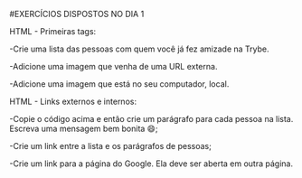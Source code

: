 #EXERCÍCIOS DISPOSTOS NO DIA 1

HTML - Primeiras tags:

-Crie uma lista das pessoas com quem você já fez amizade na Trybe.

-Adicione uma imagem que venha de uma URL externa.

-Adicione uma imagem que está no seu computador, local.

HTML - Links externos e internos:

-Copie o código acima e então crie um parágrafo para cada pessoa na lista. Escreva uma mensagem bem bonita 😄;

-Crie um link entre a lista e os parágrafos de pessoas;

-Crie um link para a página do Google. Ela deve ser aberta em outra página.

